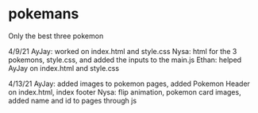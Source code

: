# pokemans
Only the best three pokemon

4/9/21
AyJay: worked on index.html and style.css
Nysa: html for the 3 pokemons, style.css, and added the inputs to the main.js
Ethan: helped AyJay on index.html and style.css

4/13/21
AyJay: added images to pokemon pages, added Pokemon Header on index.html, index footer
Nysa: flip animation, pokemon card images, added name and id to pages through js
